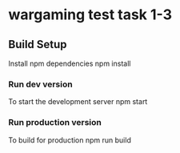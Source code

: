 # wargaming test task 1-3

## Build Setup
Install npm dependencies
npm install 

### Run dev version
To start the development server
npm start

### Run production version
To build for production
npm run build
